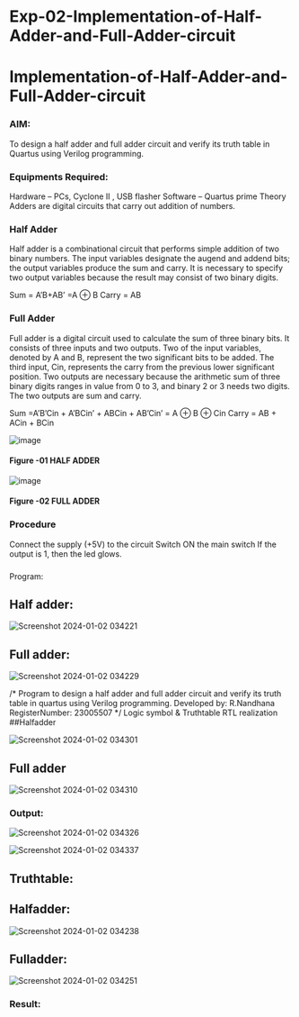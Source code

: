 # Exp-02-Implementation-of-Half-Adder-and-Full-Adder-circuit

# Implementation-of-Half-Adder-and-Full-Adder-circuit
### AIM:
To design a half adder and full adder circuit and verify its truth table in Quartus using Verilog programming.

### Equipments Required:
Hardware – PCs, Cyclone II , USB flasher
Software – Quartus prime
Theory
Adders are digital circuits that carry out addition of numbers.

### Half Adder
Half adder is a combinational circuit that performs simple addition of two binary numbers. The input variables designate the augend and addend bits; the output variables produce the sum and carry. It is necessary to specify two output variables because the result may consist of two binary digits.

Sum = A’B+AB’ =A ⊕ B Carry = AB

### Full Adder
Full adder is a digital circuit used to calculate the sum of three binary bits. It consists of three inputs and two outputs. Two of the input variables, denoted by A and B, represent the two significant bits to be added. The third input, Cin, represents the carry from the previous lower significant position. Two outputs are necessary because the arithmetic sum of three binary digits ranges in value from 0 to 3, and binary 2 or 3 needs two digits. The two outputs are sum and carry.

Sum =A’B’Cin + A’BCin’ + ABCin + AB’Cin’ = A ⊕ B ⊕ Cin Carry = AB + ACin + BCin

 ![image](https://user-images.githubusercontent.com/36288975/163552156-a13e5a56-c638-4110-97d9-8896907c8d25.png)

#### Figure -01 HALF ADDER 


![image](https://user-images.githubusercontent.com/36288975/163552057-b3547877-6d07-45b4-b7e0-bcfebfad9e1d.png)

#### Figure -02 FULL ADDER 

### Procedure

Connect the supply (+5V) to the circuit
Switch ON the main switch
If the output is 1, then the led glows.
### 
Program:
## Half adder:
![Screenshot 2024-01-02 034221](https://github.com/Nandy-nan/Exp-02-Implementation-of-Half-Adder-and-Full-Adder-circuit/assets/153698914/eff59298-9165-40f8-8a86-cfe86c8692de)

## Full adder:


![Screenshot 2024-01-02 034229](https://github.com/Nandy-nan/Exp-02-Implementation-of-Half-Adder-and-Full-Adder-circuit/assets/153698914/05b0950a-de46-4c0b-9b17-5a64b20bd29c)


/*
Program to design a half adder and full adder circuit and verify its truth table in quartus using Verilog programming.
Developed by: R.Nandhana
RegisterNumber: 23005507 
*/
Logic symbol & Truthtable
RTL realization
##Halfadder

![Screenshot 2024-01-02 034301](https://github.com/Nandy-nan/Exp-02-Implementation-of-Half-Adder-and-Full-Adder-circuit/assets/153698914/8283c695-a8d4-4079-ac5e-9ea0afa905cc)

## Full adder

![Screenshot 2024-01-02 034310](https://github.com/Nandy-nan/Exp-02-Implementation-of-Half-Adder-and-Full-Adder-circuit/assets/153698914/a446217c-0ed2-4be4-b6aa-3cc8d268c220)



### Output:

![Screenshot 2024-01-02 034326](https://github.com/Nandy-nan/Exp-02-Implementation-of-Half-Adder-and-Full-Adder-circuit/assets/153698914/ddb424d7-905e-466e-af61-4be4b24b85c6)

![Screenshot 2024-01-02 034337](https://github.com/Nandy-nan/Exp-02-Implementation-of-Half-Adder-and-Full-Adder-circuit/assets/153698914/2d10afb9-ba4b-4be7-a3ea-5f04aba0ebd6)


## Truthtable:
## Halfadder:

![Screenshot 2024-01-02 034238](https://github.com/Nandy-nan/Exp-02-Implementation-of-Half-Adder-and-Full-Adder-circuit/assets/153698914/4ce910d7-27b9-48f3-b028-bd65f03c1ddb)

## Fulladder:

![Screenshot 2024-01-02 034251](https://github.com/Nandy-nan/Exp-02-Implementation-of-Half-Adder-and-Full-Adder-circuit/assets/153698914/0a51e04f-9563-4588-b473-c59d1d797957)






### Result:
